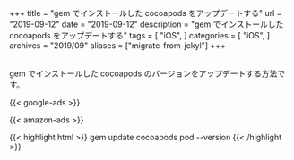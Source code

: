 +++
title =  "gem でインストールした cocoapods をアップデートする"
url = "2019-09-12"
date = "2019-09-12"
description = "gem でインストールした cocoapods をアップデートする"
tags = [
    "iOS",
]
categories = [
    "iOS",
]
archives = "2019/09"
aliases = ["migrate-from-jekyl"]
+++

<br>
gem でインストールした cocoapods のバージョンをアップデートする方法です。

<!-- Google Ads -->
{{< google-ads >}}

<!-- Amazon Ads -->
{{< amazon-ads >}}

{{< highlight html >}}
gem update cocoapods
pod --version
{{< /highlight >}}
